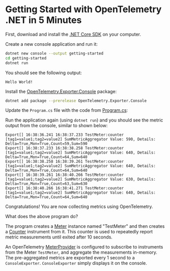 # Getting Started with OpenTelemetry .NET in 5 Minutes

First, download and install the [.NET Core
SDK](https://dotnet.microsoft.com/download) on your computer.

Create a new console application and run it:

```sh
dotnet new console --output getting-started
cd getting-started
dotnet run
```

You should see the following output:

```text
Hello World!
```

Install the
[OpenTelemetry.Exporter.Console](../../../src/OpenTelemetry.Exporter.Console/README.md)
package:

```sh
dotnet add package --prerelease OpenTelemetry.Exporter.Console
```

Update the `Program.cs` file with the code from [Program.cs](./Program.cs):

Run the application again (using `dotnet run`) and you should see the metric
output from the console, similar to shown below:

<!-- markdownlint-disable MD013 -->
```text
Export[] 16:38:36.241 16:38:37.233 TestMeter:counter [tag1=value1;tag2=value2] SumMetricAggregator Value: 590, Details: Delta=True,Mon=True,Count=59,Sum=590
Export[] 16:38:37.233 16:38:38.258 TestMeter:counter [tag1=value1;tag2=value2] SumMetricAggregator Value: 640, Details: Delta=True,Mon=True,Count=64,Sum=640
Export[] 16:38:38.258 16:38:39.261 TestMeter:counter [tag1=value1;tag2=value2] SumMetricAggregator Value: 640, Details: Delta=True,Mon=True,Count=64,Sum=640
Export[] 16:38:39.261 16:38:40.266 TestMeter:counter [tag1=value1;tag2=value2] SumMetricAggregator Value: 630, Details: Delta=True,Mon=True,Count=63,Sum=630
Export[] 16:38:40.266 16:38:41.271 TestMeter:counter [tag1=value1;tag2=value2] SumMetricAggregator Value: 640, Details: Delta=True,Mon=True,Count=64,Sum=640
```
<!-- markdownlint-enable MD013 -->

Congratulations! You are now collecting metrics using OpenTelemetry.

What does the above program do?

The program creates a
[Meter](https://github.com/open-telemetry/opentelemetry-specification/blob/main/specification/metrics/api.md#meter)
instance named "TestMeter" and then creates a
[Counter](https://github.com/open-telemetry/opentelemetry-specification/blob/main/specification/metrics/api.md#counter)
instrument from it. This counter is used to repeatedly report metric
measurements until exited after 10 seconds.

An OpenTelemetry
[MeterProvider](https://github.com/open-telemetry/opentelemetry-specification/blob/main/specification/metrics/api.md#meterprovider)
is configured to subscribe to instruments from the Meter `TestMeter`, and
aggregate the measurements in-memory. The pre-aggregated metrics are exported
every 1 second to a `ConsoleExporter`. `ConsoleExporter` simply displays it on
the console.

